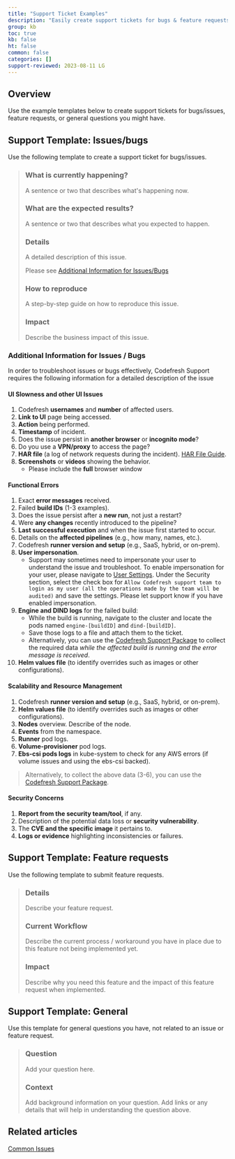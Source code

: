 ```yaml
---
title: "Support Ticket Examples"
description: "Easily create support tickets for bugs & feature requests using our templates"
group: kb
toc: true
kb: false
ht: false
common: false
categories: []
support-reviewed: 2023-08-11 LG
---
```


## Overview

Use the example templates below to create support tickets for bugs/issues, feature requests, or general questions you might have.

## Support Template: Issues/bugs

Use the following template to create a support ticket for bugs/issues.

>### What is currently happening?
>
>A sentence or two that describes what's happening now.
>
>### What are the expected results?
>
>A sentence or two that describes what you expected to happen.
>
>### Details
>
>A detailed description of this issue.
>
>Please see [Additional Information for Issues/Bugs](#additional-information-for-issues-bugs)
>
>### How to reproduce
>
>A step-by-step guide on how to reproduce this issue.
>
>### Impact
>
>Describe the business impact of this issue.

### Additional Information for Issues / Bugs

In order to troubleshoot issues or bugs effectively, Codefresh Support requires the following information for a detailed description of the issue

#### UI Slowness and other UI Issues

1. Codefresh **usernames** and **number** of affected users.
1. **Link to UI** page being accessed.
1. **Action** being performed.
1. **Timestamp** of incident.
1. Does the issue persist in **another browser** or **incognito mode**?
1. Do you use a **VPN/proxy** to access the page?
1. **HAR file** (a log of network requests during the incident). [HAR File Guide](https://codefresh.io/docs/docs/kb/articles/data-needed-ui-issues/).
1. **Screenshots** or **videos** showing the behavior.
   - Please include the **full** browser window

#### Functional Errors

1. Exact **error messages** received.
1. Failed **build IDs** (1-3 examples).
1. Does the issue persist after a **new run**, not just a restart?
1. Were **any changes** recently introduced to the pipeline?
1. **Last successful execution** and when the issue first started to occur.
1. Details on the **affected pipelines** (e.g., how many, names, etc.).
1. Codefresh **runner version and setup** (e.g., SaaS, hybrid, or on-prem).
1. **User impersonation**.
   - Support may sometimes need to impersonate your user to understand the issue and troubleshoot. To enable impersonation for your user, please navigate to [User Settings](https://g.codefresh.io/user/settings). Under the Security section, select the check box for `Allow Codefresh support team to login as my user (all the operations made by the team will be audited)` and save the settings. Please let support know if you have enabled impersonation.
1. **Engine and DIND logs** for the failed build:
   - While the build is running, navigate to the cluster and locate the pods named `engine-[buildID]` and `dind-[buildID]`.
   - Save those logs to a file and attach them to the ticket.
   - Alternatively, you can use the [Codefresh Support Package](https://github.com/codefresh-support/codefresh-support-package) to collect the required data *while the affected build is running and the error message is received*.
1. **Helm values file** (to identify overrides such as images or other configurations).

#### Scalability and Resource Management

1. Codefresh **runner version and setup** (e.g., SaaS, hybrid, or on-prem).
1. **Helm values file** (to identify overrides such as images or other configurations).
1. **Nodes** overview. Describe of the node.
1. **Events** from the namespace.
1. **Runner** pod logs.
1. **Volume-provisioner** pod logs.
1. **Ebs-csi pods logs** in kube-system to check for any AWS errors (if volume issues and using the ebs-csi backed).

> Alternatively, to collect the above data (3-6), you can use the [Codefresh Support Package](https://github.com/codefresh-support/codefresh-support-package).

#### Security Concerns

1. **Report from the security team/tool**, if any.
1. Description of the potential data loss or **security vulnerability**.
1. The **CVE and the specific image** it pertains to.
1. **Logs or evidence** highlighting inconsistencies or failures.

## Support Template: Feature requests

Use the following template to submit feature requests.

<!-- markdownlint-disable MD024-->

>### Details
>
>Describe your feature request.
>
>### Current Workflow
>
>Describe the current process / workaround you have in place due to this feature not being implemented yet.
>
>### Impact
>
>Describe why you need this feature and the impact of this feature request when implemented.

<!-- markdownlint-enable MD024-->

## Support Template: General

Use this template for general questions you have, not related to an issue or feature request.

>### Question
>
>Add your question here.
>
>### Context
>
>Add background information on your question. Add links or any details that will help in understanding the question above.

## Related articles

[Common Issues]({{site.baseurl}}/docs/kb/common-issues/)
